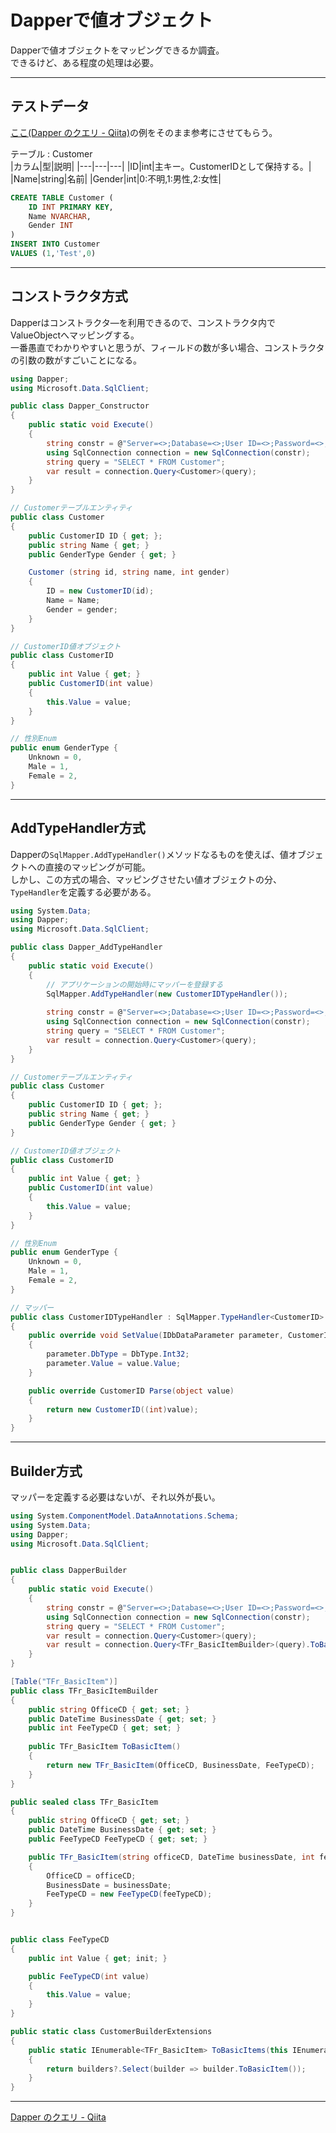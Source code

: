 # Dapperで値オブジェクト

Dapperで値オブジェクトをマッピングできるか調査。  
できるけど、ある程度の処理は必要。  

---

## テストデータ

[ここ(Dapper のクエリ - Qiita)](https://qiita.com/masakura/items/3409a766e46580a5ad99)の例をそのまま参考にさせてもらう。  

テーブル : Customer  
|カラム|型|説明|
|---|---|---|
|ID|int|主キー。CustomerIDとして保持する。|
|Name|string|名前|
|Gender|int|0:不明,1:男性,2:女性|

``` sql
CREATE TABLE Customer (
    ID INT PRIMARY KEY,
    Name NVARCHAR,
    Gender INT
)
INSERT INTO Customer 
VALUES (1,'Test',0)
```

---

## コンストラクタ方式

Dapperはコンストラクタ―を利用できるので、コンストラクタ内でValueObjectへマッピングする。  
一番愚直でわかりやすいと思うが、フィールドの数が多い場合、コンストラクタの引数の数がすごいことになる。  

``` cs
using Dapper;
using Microsoft.Data.SqlClient;

public class Dapper_Constructor
{
    public static void Execute()
    {
        string constr = @"Server=<>;Database=<>;User ID=<>;Password=<>;Trust Server Certificate=true";
        using SqlConnection connection = new SqlConnection(constr);
        string query = "SELECT * FROM Customer";
        var result = connection.Query<Customer>(query);
    }
}

// Customerテーブルエンティティ
public class Customer 
{
    public CustomerID ID { get; };
    public string Name { get; }
    public GenderType Gender { get; }

    Customer (string id, string name, int gender)
    {
        ID = new CustomerID(id);
        Name = Name;
        Gender = gender;
    }
}

// CustomerID値オブジェクト
public class CustomerID
{
    public int Value { get; }
    public CustomerID(int value)
    {
        this.Value = value;
    }
}

// 性別Enum
public enum GenderType {
    Unknown = 0,
    Male = 1,
    Female = 2,
}
```

---

## AddTypeHandler方式

Dapperの`SqlMapper.AddTypeHandler()`メソッドなるものを使えば、値オブジェクトへの直接のマッピングが可能。  
しかし、この方式の場合、マッピングさせたい値オブジェクトの分、`TypeHandler`を定義する必要がある。  

``` cs
using System.Data;
using Dapper;
using Microsoft.Data.SqlClient;

public class Dapper_AddTypeHandler
{
    public static void Execute()
    {
        // アプリケーションの開始時にマッパーを登録する
        SqlMapper.AddTypeHandler(new CustomerIDTypeHandler());
        
        string constr = @"Server=<>;Database=<>;User ID=<>;Password=<>;Trust Server Certificate=true";
        using SqlConnection connection = new SqlConnection(constr);
        string query = "SELECT * FROM Customer";
        var result = connection.Query<Customer>(query);
    }
}

// Customerテーブルエンティティ
public class Customer 
{
    public CustomerID ID { get; };
    public string Name { get; }
    public GenderType Gender { get; }
}

// CustomerID値オブジェクト
public class CustomerID
{
    public int Value { get; }
    public CustomerID(int value)
    {
        this.Value = value;
    }
}

// 性別Enum
public enum GenderType {
    Unknown = 0,
    Male = 1,
    Female = 2,
}

// マッパー
public class CustomerIDTypeHandler : SqlMapper.TypeHandler<CustomerID>
{
    public override void SetValue(IDbDataParameter parameter, CustomerID value)
    {
        parameter.DbType = DbType.Int32;
        parameter.Value = value.Value;
    }

    public override CustomerID Parse(object value)
    {
        return new CustomerID((int)value);
    }
}
```

---

## Builder方式

マッパーを定義する必要はないが、それ以外が長い。

``` cs
using System.ComponentModel.DataAnnotations.Schema;
using System.Data;
using Dapper;
using Microsoft.Data.SqlClient;


public class DapperBuilder
{
    public static void Execute()
    {
        string constr = @"Server=<>;Database=<>;User ID=<>;Password=<>;Trust Server Certificate=true";
        using SqlConnection connection = new SqlConnection(constr);
        string query = "SELECT * FROM Customer";
        var result = connection.Query<Customer>(query);
        var result = connection.Query<TFr_BasicItemBuilder>(query).ToBasicItems();
    }
}

[Table("TFr_BasicItem")]
public class TFr_BasicItemBuilder
{
    public string OfficeCD { get; set; }
    public DateTime BusinessDate { get; set; }
    public int FeeTypeCD { get; set; }
    
    public TFr_BasicItem ToBasicItem()
    {
        return new TFr_BasicItem(OfficeCD, BusinessDate, FeeTypeCD);
    }
}

public sealed class TFr_BasicItem
{
    public string OfficeCD { get; set; }
    public DateTime BusinessDate { get; set; }
    public FeeTypeCD FeeTypeCD { get; set; }

    public TFr_BasicItem(string officeCD, DateTime businessDate, int feeTypeCD)
    {
        OfficeCD = officeCD;
        BusinessDate = businessDate;
        FeeTypeCD = new FeeTypeCD(feeTypeCD);
    }
}


public class FeeTypeCD
{
    public int Value { get; init; }

    public FeeTypeCD(int value)
    {
        this.Value = value;
    }
}

public static class CustomerBuilderExtensions
{
    public static IEnumerable<TFr_BasicItem> ToBasicItems(this IEnumerable<TFr_BasicItemBuilder> builders)
    {
        return builders?.Select(builder => builder.ToBasicItem());
    }
}
```

---

[Dapper のクエリ - Qiita](https://qiita.com/masakura/items/3409a766e46580a5ad99)  
